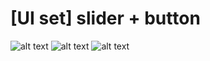 # [UI set] slider + button
![alt text](https://img.shields.io/badge/-HTML5-blue?style=flat-square&logo=HTML5&logoColor=white)
![alt text](https://img.shields.io/badge/-CSS3-lightgrey?style=flat-square&logo=CSS3&logoColor=white)
![alt text](https://img.shields.io/badge/-javascript-blue?style=flat-square&logo=javascript&logoColor=white)

